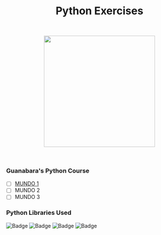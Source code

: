 <h1 align="center">
Python Exercises
</h1>

<br/>

<p align="center">
<img src="https://cdn.jsdelivr.net/gh/devicons/devicon/icons/python/python-original-wordmark.svg" width="300" height="300"/>
</p>

<br/>

<h3> Guanabara's Python Course </h3> 

- [ ] [MUNDO 1](https://github.com/isadorarocsilva/PythonExercises/tree/GuanabaraMundo1)
- [ ] MUNDO 2
- [ ] MUNDO 3

<h3> Python Libraries Used </h3>

<p>

![Badge](https://img.shields.io/static/v1?label=&message=MATH&color=gray&style=for-the-badge&logo=MATH)
![Badge](https://img.shields.io/static/v1?label=&message=RANDOM&color=gray&style=for-the-badge&logo=RANDOM)
![Badge](https://img.shields.io/static/v1?label=&message=PYGAME&color=gray&style=for-the-badge&logo=PYGAME)
![Badge](https://img.shields.io/static/v1?label=&message=WEBBROWSER&color=gray&style=for-the-badge&logo=WEBBROWSER)
</p>
